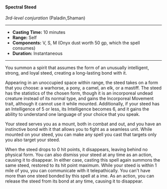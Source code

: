 #### Spectral Steed
*3rd-level conjuration* (Paladin,Shaman)
___
- **Casting Time:** 10 minutes
- **Range:** Self
- **Components:** V, S, M (Onyx dust worth 50 gp, which the spell consumes)
- **Duration:** Instantaneous
---
You summon a spirit that assumes the form of an unusually intelligent, strong, and loyal steed, creating a long-lasting bond with it.

Appearing in an unoccupied space within range, the steed takes on a form that you choose: a warhorse, a pony, a camel, an elk, or a mastiff. The steed has the statistics of the chosen form, though it is an incorporeal undead creature instead of its normal type, and gains the Incorporeal Movement trait, although it cannot use it while mounted. Additionally, if your steed has an Intelligence of 5 or less, its Intelligence becomes 6, and it gains the ability to understand one language of your choice that you speak.

Your steed serves you as a mount, both in combat and out, and you have an instinctive bond with it that allows you to fight as a seamless unit. While mounted on your steed, you can make any spell you cast that targets only you also target your steed.

When the steed drops to 0 hit points, it disappears, leaving behind no physical form. You can also dismiss your steed at any time as an action, causing it to disappear. In either case, casting this spell again summons the same steed, restored to its hit point maximum. While your steed is within 1 mile of you, you can communicate with it telepathically. You can't have more than one steed bonded by this spell at a ime. As an action, you can release the steed from its bond at any time, causing it to disappear.
